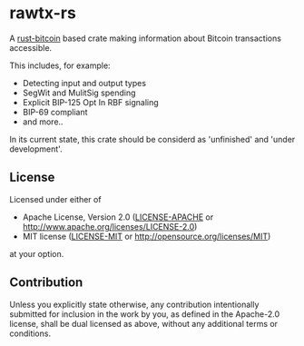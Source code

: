# rawtx-rs

A [rust-bitcoin](https://github.com/rust-bitcoin/rust-bitcoin) based crate making information about Bitcoin transactions accessible.

This includes, for example:
- Detecting input and output types
- SegWit and MulitSig spending
- Explicit BIP-125 Opt In RBF signaling
- BIP-69 compliant
- and more..

In its current state, this crate should be considerd as 'unfinished' and 'under development'.

## License

Licensed under either of

 * Apache License, Version 2.0
   ([LICENSE-APACHE](LICENSE-APACHE) or http://www.apache.org/licenses/LICENSE-2.0)
 * MIT license
   ([LICENSE-MIT](LICENSE-MIT) or http://opensource.org/licenses/MIT)

at your option.

## Contribution

Unless you explicitly state otherwise, any contribution intentionally submitted
for inclusion in the work by you, as defined in the Apache-2.0 license, shall be
dual licensed as above, without any additional terms or conditions.